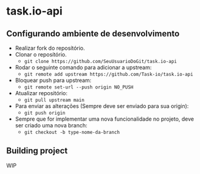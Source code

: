 # task.io-api

## Configurando ambiente de desenvolvimento
- Realizar fork do reposítório.
- Clonar o reposítório.
    - `git clone https://github.com/SeuUsuarioDoGit/task.io-api`
- Rodar o seguinte comando para adicionar a upstream:
    - `git remote add upstream https://github.com/Task-io/task.io-api`
- Bloquear push para upstream:
    - `git remote set-url --push origin NO_PUSH`
- Atualizar repositório:
    - `git pull upstream main`
- Para enviar as alterações (Sempre deve ser enviado para sua origin):
    - `git push origin`
- Sempre que for implementar uma nova funcionalidade no projeto, deve ser criado uma nova branch:
    - `git checkout -b type-nome-da-branch`

## Building project
WIP